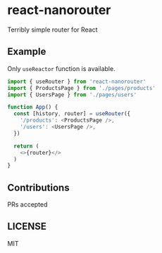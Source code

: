 # react-nanorouter
Terribly simple router for React

## Example
Only `useReactor` function is available.
```javascript
import { useRouter } from 'react-nanorouter'
import { ProductsPage } from './pages/products'
import { UsersPage } from './pages/users'

function App() {
  const [history, router] = useRouter({
    '/products': <ProductsPage />,
    '/users': <UsersPage />,
  })

  return (
    <>{router}</>
  )
}
```

## Contributions
PRs accepted

## LICENSE
MIT
